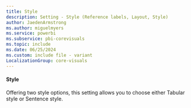 ```yaml
---
title: Style
description: Setting - Style (Reference labels, Layout, Style)
author: JaedenArmstrong
ms.author: miguelmyers
ms.service: powerbi
ms.subservice: pbi-corevisuals
ms.topic: include
ms.date: 06/25/2024
ms.custom: include file - variant
LocalizationGroup: core-visuals
---
```

#### Style

Offering two style options, this setting allows you to choose either Tabular style or Sentence style.
